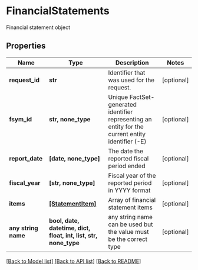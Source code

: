 # FinancialStatements

Financial statement object

## Properties
Name | Type | Description | Notes
------------ | ------------- | ------------- | -------------
**request_id** | **str** | Identifier that was used for the request. | [optional] 
**fsym_id** | **str, none_type** | Unique FactSet-generated identifier representing an entity for the current entity identifier (-E) | [optional] 
**report_date** | **[date, none_type]** | The date the reported fiscal period ended | [optional] 
**fiscal_year** | **[str, none_type]** | Fiscal year of the reported period in YYYY format | [optional] 
**items** | [**[StatementItem]**](StatementItem.md) | Array of financial statement items | [optional] 
**any string name** | **bool, date, datetime, dict, float, int, list, str, none_type** | any string name can be used but the value must be the correct type | [optional]

[[Back to Model list]](../README.md#documentation-for-models) [[Back to API list]](../README.md#documentation-for-api-endpoints) [[Back to README]](../README.md)


